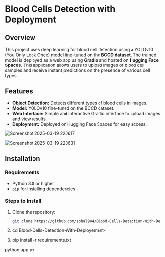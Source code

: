 # Blood Cells Detection with Deployment

## Overview

This project uses deep learning for blood cell detection using a YOLOv10 (You Only Look Once) model fine-tuned on the **BCCD dataset**. The trained model is deployed as a web app using **Gradio** and hosted on **Hugging Face Spaces**. This application allows users to upload images of blood cell samples and receive instant predictions on the presence of various cell types.

## Features

- **Object Detection:** Detects different types of blood cells in images.
- **Model:** YOLOv10 fine-tuned on the BCCD dataset.
- **Web Interface:** Simple and interactive Gradio interface to upload images and view results.
- **Deployment:** Deployed on Hugging Face Spaces for easy access.

![Screenshot 2025-03-19 220617](https://github.com/user-attachments/assets/392f14d1-afd5-4e07-be62-7278682564bb)

![Screenshot 2025-03-19 220631](https://github.com/user-attachments/assets/d02ae302-7b45-4a7e-a977-e1f9c2500aae)

## Installation

### Requirements

- Python 3.8 or higher
- `pip` for installing dependencies

### Steps to Install

1. Clone the repository:
   ```bash
   git clone https://github.com/sohal944/Blood-Cells-Detection-With-Deployement.git
2. cd Blood-Cells-Detection-With-Deployement-

3. pip install -r requirements.txt

 python app.py

